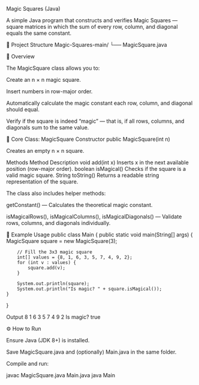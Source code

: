 Magic Squares (Java)

A simple Java program that constructs and verifies Magic Squares — square matrices in which the sum of every row, column, and diagonal equals the same constant.

📂 Project Structure
Magic-Squares-main/
└── MagicSquare.java

🧩 Overview

The MagicSquare class allows you to:

Create an n × n magic square.

Insert numbers in row-major order.

Automatically calculate the magic constant each row, column, and diagonal should equal.

Verify if the square is indeed “magic” — that is, if all rows, columns, and diagonals sum to the same value.

🧠 Core Class: MagicSquare
Constructor
public MagicSquare(int n)


Creates an empty n × n square.

Methods
Method	Description
void add(int x)	Inserts x in the next available position (row-major order).
boolean isMagical()	Checks if the square is a valid magic square.
String toString()	Returns a readable string representation of the square.

The class also includes helper methods:

getConstant() — Calculates the theoretical magic constant.

isMagicalRows(), isMagicalColumns(), isMagicalDiagonals() — Validate rows, columns, and diagonals individually.

🧪 Example Usage
public class Main {
    public static void main(String[] args) {
        MagicSquare square = new MagicSquare(3);

        // Fill the 3x3 magic square
        int[] values = {8, 1, 6, 3, 5, 7, 4, 9, 2};
        for (int v : values) {
            square.add(v);
        }

        System.out.println(square);
        System.out.println("Is magic? " + square.isMagical());
    }
}

Output
8 1 6
3 5 7
4 9 2
Is magic? true

⚙️ How to Run

Ensure Java (JDK 8+) is installed.

Save MagicSquare.java and (optionally) Main.java in the same folder.

Compile and run:

javac MagicSquare.java Main.java
java Main
